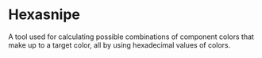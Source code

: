 # Hexasnipe
A tool used for calculating possible combinations of component colors that make up to a target color, all by using hexadecimal values of colors.
